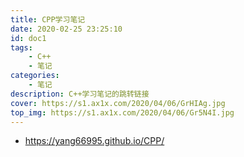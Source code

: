 ```yaml
---
title: CPP学习笔记
date: 2020-02-25 23:25:10
id: doc1
tags:
    - C++
    - 笔记
categories: 
    - 笔记
description: C++学习笔记的跳转链接
cover: https://s1.ax1x.com/2020/04/06/GrHIAg.jpg
top_img: https://s1.ax1x.com/2020/04/06/Gr5N4I.jpg
---
```



- https://yang66995.github.io/CPP/

